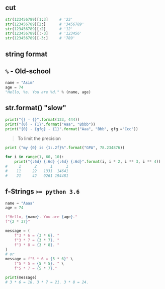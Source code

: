 ## cut
```py
str(123456789)[1:3] 	# '23'
str(123456789)[2:] 		# '3456789'
str(123456789)[:2] 		# '12'
str(123456789)[:-3] 	# '123456'
str(123456789)[-3:] 	# '789'
```


## string format

## `%` - Old-school
```python
name = "Asim"
age = 74
"Hello, %s. You are %d." % (name, age)
```


## str.format() "slow"
```python
print("{} - {}".format(123, 444)) 
print("{0} - {1}".format("Aaa", "Bbbb")) 
print("{0} - {gfg} - {1}".format("Aaa", "Bbb", gfg ="Ccc"))
```


> To limit the precision 
```python
print ("my {0} is {1:.2f}%".format("GPA", 78.234876)) 
```


```python
for i in range(1, 60, 10): 
    print("{:6d} {:6d} {:6d} {:6d}".format(i, i * 2, i ** 3, i ** 4))
#     1      2      1      1
#    11     22   1331  14641
#    21     42   9261 194481
```


## f-Strings `>= python 3.6`
```python
name = "Aaaa"
age = 74

f"Hello, {name}. You are {age}."
f"{2 * 37}"
```



```python
message = (
    f"3 * 6 = {3 * 6}. "
    f"3 * 7 = {3 * 7}. "
    f"3 * 8 = {3 * 8}. "
)
# or
message = f"5 * 6 = {5 * 6}" \
    f"5 * 5 = {5 * 5}. " \
    f"5 * 7 = {5 * 7}."

print(message)
# 3 * 6 = 18. 3 * 7 = 21. 3 * 8 = 24. 
```
